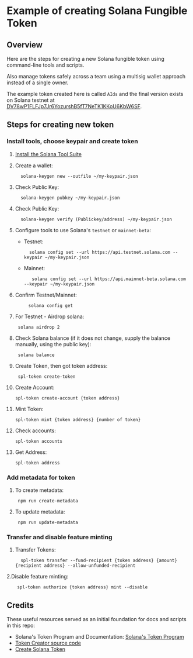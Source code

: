 # Example of creating Solana Fungible Token

## Overview

Here are the steps for creating a new Solana fungible token using command-line tools and scripts.

Also manage tokens safely across a team using a multisig wallet approach instead of a single owner.

The example token created here is called `AIds` and the final version exists on Solana testnet at [DV78wP1FLFJp7Jr6YozurshB5fT7NeTK1KKoU6KbW6SF](https://explorer.solana.com/address/DV78wP1FLFJp7Jr6YozurshB5fT7NeTK1KKoU6KbW6SF?cluster=testnet).

## Steps for creating new token

### Install tools, choose keypair and create token

1. [Install the Solana Tool Suite](https://docs.solana.com/cli/install-solana-cli-tools)

2. Create a wallet:

         solana-keygen new --outfile ~/my-keypair.json

3. Check Public Key:
                    
         solana-keygen pubkey ~/my-keypair.json

4. Check Public Key:

         solana-keygen verify (Publickey/address) ~/my-keypair.json

5. Configure tools to use Solana's `testnet` or `mainnet-beta`:
   * Testnet:
   
           solana config set --url https://api.testnet.solana.com --keypair ~/my-keypair.json
   * Mainnet:

            solana config set --url https://api.mainnet-beta.solana.com --keypair ~/my-keypair.json
6. Confirm Testnet/Mainnet:

            solana config get

7. For Testnet - Airdrop solana:

        solana airdrop 2

8. Check Solana balance (if it does not change, supply the balance manually, using the public key):

        solana balance

9. Create Token, then got token address:

        spl-token create-token

10. Create Account:

        spl-token create-account {token address}

11. Mint Token:

        spl-token mint {token address} {number of token}

12. Check accounts:

        spl-token accounts

13. Get Address:

        spl-token address


### Add metadata for token

1. To create metadata:

        npm run create-metadata

2. To update metadata:

        npm run update-metadata

### Transfer and disable feature minting

1. Transfer Tokens:

         spl-token transfer --fund-recipient {token address} {amount} {recipient address} --allow-unfunded-recipient

2.Disable feature minting:

        spl-token authorize {token address} mint --disable

## Credits

These useful resources served as an initial foundation for docs and scripts in this repo:

- Solana's Token Program and Documentation: [Solana's Token Program](https://spl.solana.com/token)
- [Token Creator source code](https://github.com/jacobcreech/Token-Creator)
- [Create Solana Token](https://github.com/briangershon/create-solana-token)
